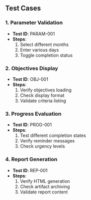 ## Test Cases

### 1. Parameter Validation
- **Test ID**: PARAM-001
- **Steps**:
  1. Select different months
  2. Enter various days
  3. Toggle completion status

### 2. Objectives Display
- **Test ID**: OBJ-001
- **Steps**:
  1. Verify objectives loading
  2. Check display format
  3. Validate criteria listing

### 3. Progress Evaluation
- **Test ID**: PROG-001
- **Steps**:
  1. Test different completion states
  2. Verify reminder messages
  3. Check urgency levels

### 4. Report Generation
- **Test ID**: REP-001
- **Steps**:
  1. Verify HTML generation
  2. Check artifact archiving
  3. Validate report content